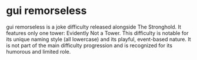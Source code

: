 # gui remorseless

gui remorseless is a joke difficulty released alongside The Stronghold. It features only one tower: Evidently Not a Tower. This difficulty is notable for its unique naming style (all lowercase) and its playful, event-based nature. It is not part of the main difficulty progression and is recognized for its humorous and limited role.